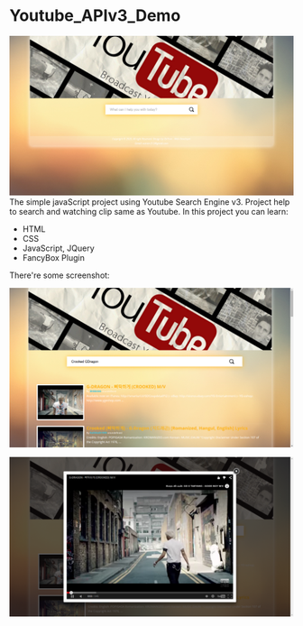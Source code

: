 # Youtube_APIv3_Demo
![header1](https://github.com/tranquangvu/Youtube_APIv3_Demo/blob/master/image/header1.png)
The simple javaScript project using Youtube Search Engine v3. Project help to search and watching clip same as Youtube. In this project you can learn:
* HTML
* CSS
* JavaScript, JQuery
* FancyBox Plugin

There're some screenshot:

![header2](https://github.com/tranquangvu/Youtube_APIv3_Demo/blob/master/image/header2.png)

![header3](https://github.com/tranquangvu/Youtube_APIv3_Demo/blob/master/image/header3.png)
